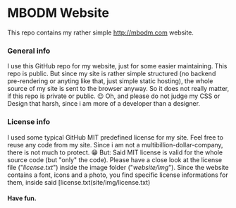 # MBODM Website

This repo contains my rather simple http://mbodm.com website.

### General info
I use this GitHub repo for my website, just for some easier maintaining. This repo is public. But since my site is rather simple structured (no backend pre-rendering or anyting like that, just simple static hosting), the whole source of my site is sent to the browser anyway. So it does not really matter, if this repo is private or public. 😉 Oh, and please do not judge my CSS or Design that harsh, since i am more of a developer than a designer.

### License info
I used some typical GitHub MIT predefined license for my site. Feel free to reuse any code from my site. Since i am not a multibillion-dollar-company, there is not much to protect. 😁 But: Said MIT license is valid for the whole source code (but "only" the code). Please have a close look at the license file ("_license.txt_") inside the image folder ("_website/img_"). Since the website contains a font, icons and a photo, you find specific license informations for them, inside said [license.txt(site/img/license.txt)

#### Have fun.
